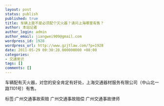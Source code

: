 ```yaml
---
layout: post
status: publish
published: true
title: 车辆上是不是必须配个灭火器？请问上海哪里有售？
author: 本站记者
author_login: admin
author_email: jiangwei909@gmail.com
wordpress_id: 1928
wordpress_url: http://www.gzjtlaw.com/?p=1928
date: 2011-05-29 09:30:28.000000000 +08:00
categories:
- 交通常识
tags: []
comments: []
---
```

车辆配有灭火器，对您的安全肯定有好处，上海交通器材服务有限公司（中山北一路1101号）有售。标签:广州交通事故索赔 广州交通事故赔偿 广州交通事故律师
